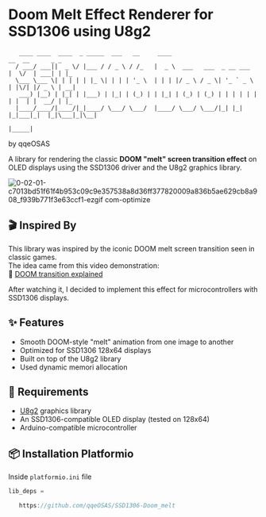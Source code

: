 # Doom Melt Effect Renderer for SSD1306 using U8g2



       ____ ____  ____  _ _____  ___   __     ____                            __  __      _ _   
      / ___/ ___||  _ \/ |___ / / _ \ / /_   |  _ \  ___   ___  _ __ ___     |  \/  | ___| | |_ 
      \___ \___ \| | | | | |_ \| | | | '_ \  | | | |/ _ \ / _ \| '_ ` _ \    | |\/| |/ _ \ | __|
       ___) |__) | |_| | |___) | |_| | (_) | | |_| | (_) | (_) | | | | | |   | |  | |  __/ | |_ 
      |____/____/|____/|_|____/ \___/ \___/  |____/ \___/ \___/|_| |_| |_|___|_|  |_|\___|_|\__|
                                                                        |_____|
by qqeOSAS



A library for rendering the classic **DOOM "melt" screen transition effect** on OLED displays using the SSD1306 driver and the U8g2 graphics library.

![0-02-01-c7013bd51f61f4b953c09c9e357538a8d36ff377820009a836b5ae629cb8a908_f939b771f3e63ccf1-ezgif com-optimize](https://github.com/user-attachments/assets/aacefd63-2a62-48b0-a7fc-c51fcdc957b6)


## 🎬 Inspired By

This library was inspired by the iconic DOOM melt screen transition seen in classic games.  
The idea came from this video demonstration:  
🔗 [DOOM transition explained](https://www.youtube.com/watch?v=lUsCXSNhHmI)

After watching it, I decided to implement this effect for microcontrollers with SSD1306 displays.

## ✨ Features

- Smooth DOOM-style "melt" animation from one image to another
- Optimized for SSD1306 128x64 displays
- Built on top of the U8g2 library
- Used dynamic memori allocation

## 🔧 Requirements

- [U8g2](https://github.com/olikraus/u8g2) graphics library
- An SSD1306-compatible OLED display (tested on 128x64)
- Arduino-compatible microcontroller

## 📦 Installation Platformio
Inside `platformio.ini` file



```cpp
lib_deps = 

   https://github.com/qqeOSAS/SSD1306-Doom_melt

